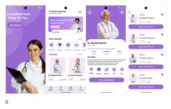 ![image alt](https://github.com/moamenmoustafa/Doctor-Appointment/blob/775200ed5d2b108bbc27e5d57b6b92b050288554/Screenshot-20250820-191710-3.jpg)





0

